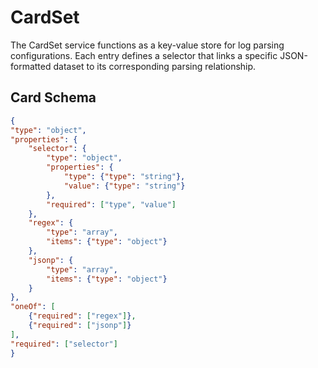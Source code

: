 # CardSet

The CardSet service functions as a key-value store for log parsing configurations. Each entry defines a selector that links a specific JSON-formatted dataset to its corresponding parsing relationship.

## Card Schema

```json
{
"type": "object",
"properties": {
    "selector": {
        "type": "object",
        "properties": {
            "type": {"type": "string"},
            "value": {"type": "string"}
        },
        "required": ["type", "value"]
    },
    "regex": {
        "type": "array",
        "items": {"type": "object"}
    },
    "jsonp": {
        "type": "array",
        "items": {"type": "object"}
    }
},
"oneOf": [
    {"required": ["regex"]},
    {"required": ["jsonp"]}
],
"required": ["selector"]
}
```

